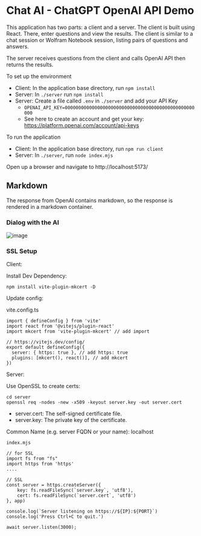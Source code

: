 # Chat AI - ChatGPT OpenAI API Demo

This application has two parts:  a client and a server.  The client is built using React.  There, enter questions and view the results.  The client is similar to a chat session or Wolfram Notebook session, listing pairs of questions and answers. 

The server receives questions from the client and calls OpenAI API then returns the results.

To set up the environment

- Client: In the application base directory, run `npm install`
- Server: In `./server` run `npm install`
- Server: Create a file called `.env` in `./server` and add your API Key
    - `OPENAI_API_KEY=000000000000000000000000000000000000000000000000000`
    - See here to create an account and get your key: https://platform.openai.com/account/api-keys

To run the application

- Client: In the application base directory, run `npm run client`
- Server: In `./server`, run `node index.mjs`

Open up a browser and navigate to http://localhost:5173/

## Markdown

The response from OpenAI contains markdown, so the response is rendered in a markdown container.

### Dialog with the AI

![image](https://user-images.githubusercontent.com/2509012/226797350-539a611a-8467-43d0-8870-f95a90b72688.png)


### SSL Setup

Client:

Install Dev Dependency:

`npm install vite-plugin-mkcert -D`

Update config:

vite.config.ts
```
import { defineConfig } from 'vite'
import react from '@vitejs/plugin-react'
import mkcert from 'vite-plugin-mkcert' // add import

// https://vitejs.dev/config/
export default defineConfig({
  server: { https: true }, // add https: true
  plugins: [mkcert(), react()], // add mkcert
})
```

Server:

Use OpenSSL to create certs:

```
cd server
openssl req -nodes -new -x509 -keyout server.key -out server.cert
```

- server.cert: The self-signed certificate file.
- server.key: The private key of the certificate.

Common Name (e.g. server FQDN or your name): localhost

`index.mjs`

```
// for SSL
import fs from "fs"
import https from 'https'
....

// SSL
const server = https.createServer({
    key: fs.readFileSync(`server.key`, 'utf8'),
    cert: fs.readFileSync(`server.cert`, 'utf8')
}, app)

console.log(`Server listening on https://${IP}:${PORT}`)
console.log('Press Ctrl+C to quit.')

await server.listen(3000);
```